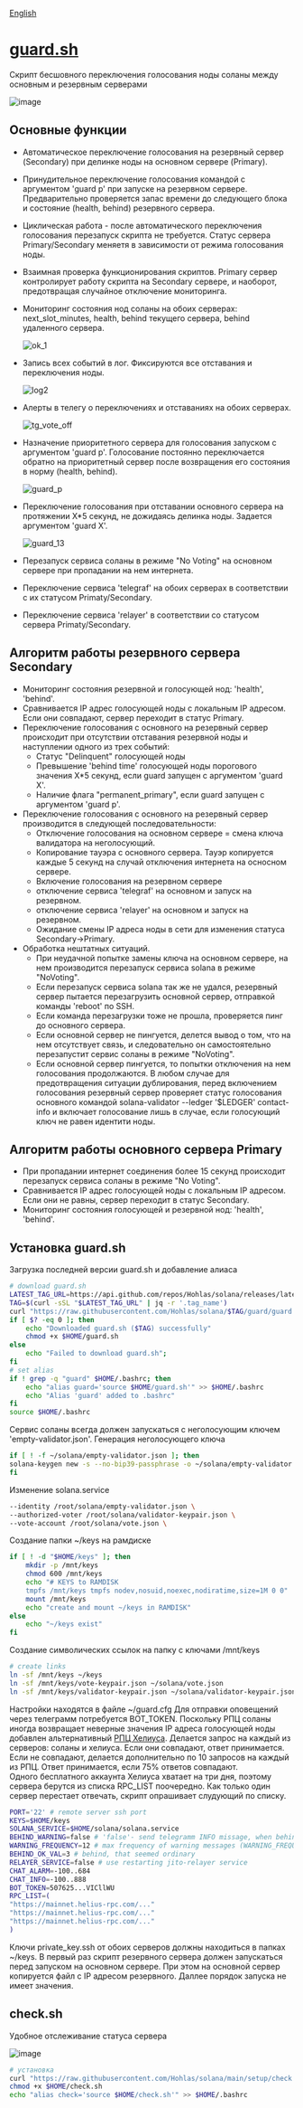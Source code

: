 [English](README.md)
# [guard.sh](https://github.com/Hohlas/solana-guard/blob/main/guard.sh)
Скрипт бесшовного переключения голосования ноды соланы между основным и резервным серверами 

![image](https://github.com/user-attachments/assets/fc4895a3-e356-43f4-b807-dd3a020a8925)

## Основные функции
- Автоматическое переключение голосования на резервный сервер (Secondary) при делинке ноды на основном сервере (Primary).
- Принудительное переключение голосования командой с аргументом 'guard p' при запуске на резервном сервере. Предварительно проверяется запас времени до следующего блока и состояние (health, behind) резервного сервера.
- Циклическая работа - после автоматического переключения голосования перезапуск скрипта не требуется. Статус сервера Primary/Secondary меняетя в зависимости от режима голосования ноды.
- Взаимная проверка функционирования скриптов. Primary сервер контролирует работу скрипта на Secondary сервере, и наоборот, предотвращая случайное отключение мониторинга.
- Мониторинг состояния нод соланы на обоих серверах: next_slot_minutes, health, behind текущего сервера, behind удаленного сервера.

  ![ok_1](https://github.com/user-attachments/assets/86e854f3-dd91-467f-983d-66c5a9fc346a)
  
- Запись всех событий в лог. Фиксируются все отставания и переключения ноды.

  ![log2](https://github.com/user-attachments/assets/f7b1e38e-a728-4728-8256-bb9cc657feb3)
  
- Алерты в телегу о переключениях и отставаниях на обоих серверах.

  ![tg_vote_off](https://github.com/user-attachments/assets/7aa14095-c7bf-48c2-bbe8-8d0accf653e7)
  
- Назначение приоритетного сервера для голосования запуском с аргументом 'guard p'. Голосование постоянно переключается обратно на приоритетный сервер после возвращения его состояния в норму (health, behind).

  ![guard_p](https://github.com/user-attachments/assets/c088160d-1385-48fd-8512-b59d225cee68)

- Переключение голосования при отставании основного сервера на протяжении X*5 секунд, не дожидаясь делинка ноды. Задается аргументом 'guard X'.
  
  ![guard_13](https://github.com/user-attachments/assets/be7acc25-26f4-40a0-84c8-4be7855ece3b)
  
- Перезапуск сервиса соланы в режиме "No Voting" на основном сервере при пропадании на нем интернета.
- Переключение сервиса 'telegraf' на обоих серверах в соответствии с их статусом Primaty/Secondary.
- Переключение сервиса 'relayer' в соответствии со статусом сервера Primaty/Secondary.

## Алгоритм работы резервного сервера Secondary
- Мониторинг состояния резервной и голосующей нод: 'health', 'behind'.
- Сравнивается IP адрес голосующей ноды с локальным IP адресом. Если они совпадают, сервер переходит в статус Primary.
- Переключение голосования с основного на резервный сервер происходит при отсутствии отставания резервной ноды и наступлении одного из трех событий:
	- Статус "Delinquent" голосующей ноды
	- Превышение 'behind time' голосующей ноды порогового значения X*5 секунд, если guard запущен с аргументом 'guard X'.
	- Наличие флага "permanent_primary", если guard запущен с аргументом 'guard p'.
- Переключение голосования с основного на резервный сервер производится в следующей последовательности:
	- Отключение голосования на основном сервере = смена ключа валидатора на неголосующий.
   	- Копирование тауэра с основного сервера. Тауэр копируется каждые 5 секунд на случай отключения интернета на осносном сервере.
   	- Включение голосования на резервном сервере
   	- отключение  сервиса 'telegraf' на основном и запуск на резервном.
   	- отключение  сервиса 'relayer' на основном и запуск на резервном.
   	- Ожидание смены IP адреса ноды в сети для изменения статуса Secondary->Primary.
- Обработка нештатных ситуаций.  
	- При неудачной попытке замены ключа на основном сервере, на нем производится перезапуск сервиса solana в режиме "NoVoting".
	- Если перезапуск сервиса solana так же не удался, резервный сервер пытается перезагрузить основной сервер, отправкой команды 'reboot' по SSH.
 	- Если команда перезагрузки тоже не прошла, проверяется пинг до основного сервера.
 	- Если основной сервер не пингуется, делется вывод о том, что на нем отсутствует связь, и следовательно он самостоятельно перезапустит сервис соланы в режиме "NoVoting".
	- Если основной сервер пингуется, то попытки отключения на нем голосования продолжаются. 
В любом случае для предотвращения ситуации дублирования, перед включением голосования резервный сервер проверяет статус голосования основного командой 
solana-validator --ledger '$LEDGER' contact-info 
и включает голосование лишь в случае, если голосующий ключ не равен идентити ноды.
 
## Алгоритм работы основного сервера Primary
- При пропадании интернет соединения более 15 секунд происходит перезапуск сервиса соланы в режиме "No Voting".
- Сравнивается IP адрес голосующей ноды с локальным IP адресом. Если они не равны, сервер переходит в статус Secondary.
- Мониторинг состояния голосующей и резервной нод: 'health', 'behind'. 

## Установка guard.sh
Загрузка последней версии guard.sh и добавление алиаса
```bash
# download guard.sh
LATEST_TAG_URL=https://api.github.com/repos/Hohlas/solana/releases/latest
TAG=$(curl -sSL "$LATEST_TAG_URL" | jq -r '.tag_name')
curl "https://raw.githubusercontent.com/Hohlas/solana/$TAG/guard/guard.sh" > $HOME/guard.sh
if [ $? -eq 0 ]; then
	echo "Downloaded guard.sh ($TAG) successfully"
	chmod +x $HOME/guard.sh
else
	echo "Failed to download guard.sh";
fi
# set alias
if ! grep -q "guard" $HOME/.bashrc; then
  	echo "alias guard='source $HOME/guard.sh'" >> $HOME/.bashrc
	echo "Alias 'guard' added to .bashrc"
fi
source $HOME/.bashrc
```

Сервис соланы всегда должен запускаться с неголосующим ключем 'empty-validator.json'.
Генерация неголосующего ключа
```bash
if [ ! -f ~/solana/empty-validator.json ]; then 
solana-keygen new -s --no-bip39-passphrase -o ~/solana/empty-validator.json
fi
```
Изменение solana.service
```bash
--identity /root/solana/empty-validator.json \
--authorized-voter /root/solana/validator-keypair.json \
--vote-account /root/solana/vote.json \
```
Создание папки ~/keys на рамдиске
```bash
if [ ! -d "$HOME/keys" ]; then
    mkdir -p /mnt/keys
    chmod 600 /mnt/keys 
	echo "# KEYS to RAMDISK 
	tmpfs /mnt/keys tmpfs nodev,nosuid,noexec,nodiratime,size=1M 0 0" | sudo tee -a /etc/fstab
	mount /mnt/keys
	echo "create and mount ~/keys in RAMDISK"
else
    echo "~/keys exist"
fi
```
Создание символических ссылок на папку с ключами /mnt/keys
```bash
# create links
ln -sf /mnt/keys ~/keys
ln -sf /mnt/keys/vote-keypair.json ~/solana/vote.json
ln -sf /mnt/keys/validator-keypair.json ~/solana/validator-keypair.json
```
Настройки находятся в файле ~/guard.cfg
Для отправки оповещений через телеграмм потребуется BOT_TOKEN.
Поскольку РПЦ соланы иногда возвращает неверные значения IP адреса голосующей ноды добавлен альтернативный [РПЦ Хелиуса](https://dashboard.helius.dev).
Делается запрос на каждый из серверов: соланы и хелиуса. Если они совпадают, ответ принимается. Если не совпадают, делается дополнительно по 10 запросов на каждый из РПЦ.
Ответ принимается, если 75% ответов совпадают.  
Одного бесплатного аккаунта Хелиуса хватает на три дня, поэтому сервера берутся из списка RPC_LIST поочередно. 
Как только один сервер перестает отвечать, скрипт опрашивает слудующий по списку.
```bash
PORT='22' # remote server ssh port
KEYS=$HOME/keys
SOLANA_SERVICE=$HOME/solana/solana.service
BEHIND_WARNING=false # 'false'- send telegramm INFO missage, when behind. 'true'-send ALERT message
WARNING_FREQUENCY=12 # max frequency of warning messages (WARNING_FREQUENCY x 5) seconds
BEHIND_OK_VAL=3 # behind, that seemed ordinary
RELAYER_SERVICE=false # use restarting jito-relayer service
CHAT_ALARM=-100..684
CHAT_INFO=-100..888
BOT_TOKEN=507625...VICllWU
RPC_LIST=(
"https://mainnet.helius-rpc.com/..."
"https://mainnet.helius-rpc.com/..."
"https://mainnet.helius-rpc.com/..."
)
```
Ключи private_key.ssh от обоих серверов должны находиться в папках ~/keys.
В первый раз скрипт резервного сервера должен запускаться перед запуском на основном сервере. 
При этом на основной сервер копируется файл с IP адресом резервного. Даллее порядок запуска не имеет значения.  

## check.sh
Удобное отслеживание статуса сервера  

![image](https://github.com/user-attachments/assets/efe5076e-ead2-4ec9-841a-e9ed61a4d309)

```bash
# установка
curl "https://raw.githubusercontent.com/Hohlas/solana/main/setup/check.sh" > $HOME/check.sh
chmod +x $HOME/check.sh
echo "alias check='source $HOME/check.sh'" >> $HOME/.bashrc
```
